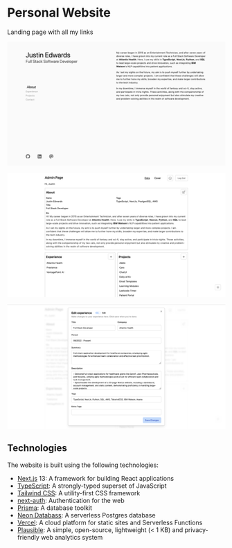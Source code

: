 # Personal Website

Landing page with all my links

![Screenshot - Home Page](./public/screenshot1.png)

![Screenshot - Admin - Home Page](./public/screenshot2.png)

![Screenshot - Admin - Edit Experience](./public/screenshot3.png)

## Technologies

The website is built using the following technologies:

-   [Next.js](https://nextjs.org/) 13: A framework for building React applications
-   [TypeScript](https://www.typescriptlang.org/): A strongly-typed superset of JavaScript
-   [Tailwind CSS](https://tailwindcss.com/): A utility-first CSS framework
-   [next-auth](https://authjs.dev/): Authentication for the web
-   [Prisma](https://www.prisma.io/): A database toolkit
-   [Neon Databass](https://neon.tech/): A serverless Postgres database
-   [Vercel](https://vercel.com/): A cloud platform for static sites and Serverless Functions
-   [Plausible](https://plausible.io/): A simple, open-source, lightweight (< 1 KB) and privacy-friendly web analytics system
